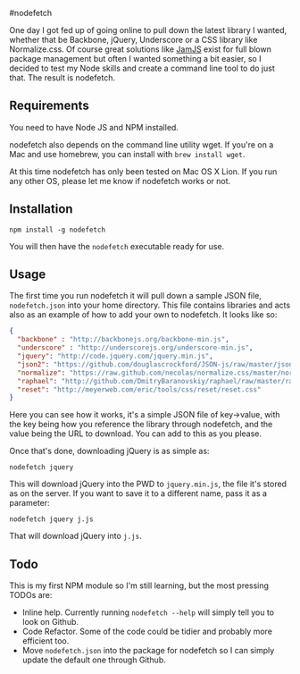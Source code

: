 #nodefetch

One day I got fed up of going online to pull down the latest library I wanted, whether that be Backbone, jQuery, Underscore or a CSS library like Normalize.css. Of course great solutions like [JamJS](http://jamjs.org) exist for full blown package management but often I wanted something a bit easier, so I decided to test my Node skills and create a command line tool to do just that. The result is nodefetch.

## Requirements

You need to have Node JS and NPM installed.

nodefetch also depends on the command line utility wget. If you're on a Mac and use homebrew, you can install with `brew install wget`.

At this time nodefetch has only been tested on Mac OS X Lion. If you run any other OS, please let me know if nodefetch works or not.

## Installation


```
npm install -g nodefetch
```

You will then have the `nodefetch` executable ready for use.

## Usage

The first time you run nodefetch it will pull down a sample JSON file, `nodefetch.json` into your home directory. This file contains libraries and acts also as an example of how to add your own to nodefetch. It looks like so:

```json
{
  "backbone" : "http://backbonejs.org/backbone-min.js",
  "underscore" : "http://underscorejs.org/underscore-min.js",
  "jquery": "http://code.jquery.com/jquery.min.js",
  "json2": "https://github.com/douglascrockford/JSON-js/raw/master/json2.js",
  "normalize": "https://raw.github.com/necolas/normalize.css/master/normalize.css",
  "raphael": "http://github.com/DmitryBaranovskiy/raphael/raw/master/raphael-min.js",
  "reset": "http://meyerweb.com/eric/tools/css/reset/reset.css"
}
```

Here you can see how it works, it's a simple JSON file of key->value, with the key being how you reference the library through nodefetch, and the value being the URL to download. You can add to this as you please.

Once that's done, downloading jQuery is as simple as:

```
nodefetch jquery
```

This will download jQuery into the PWD to `jquery.min.js`, the file it's stored as on the server. If you want to save it to a different name, pass it as a parameter:

```
nodefetch jquery j.js
```

That will download jQuery into `j.js`.

## Todo

This is my first NPM module so I'm still learning, but the most pressing TODOs are:

* Inline help. Currently running `nodefetch --help` will simply tell you to look on Github.
* Code Refactor. Some of the code could be tidier and probably more efficient too.
* Move `nodefetch.json` into the package for nodefetch so I can simply update the default one through Github.


